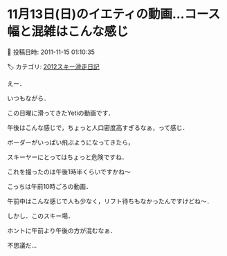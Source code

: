 # 11月13日(日)のイエティの動画…コース幅と混雑はこんな感じ

📅 投稿日時: 2011-11-15 01:10:35

🏷️ カテゴリ: [2012スキー滑走日記](cca3a0e9524e0203150f790b1fc3c71ad.md)

えー．


いつもながら．


この日曜に滑ってきたYetiの動画です．





午後はこんな感じで，ちょっと人口密度高すぎるなぁ，って感じ．





ボーダーがいっぱい飛ぶようになってきたら，


スキーヤーにとってはちょっと危険ですね．


これを撮ったのは午後1時半くらいですかね～





こっちは午前10時ごろの動画．


午前中はこんな感じで人も少なく，リフト待ちもなかったんですけどね～．








しかし．このスキー場．


ホントに午前より午後の方が混むなぁ．


不思議だ…

